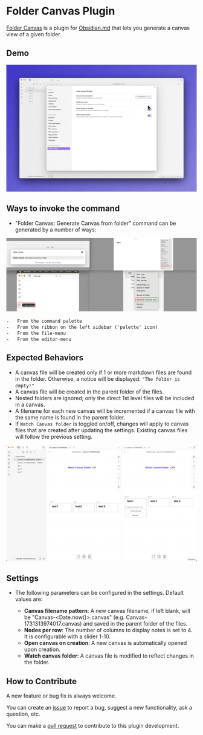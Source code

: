# Folder Canvas Plugin

[Folder Canvas](https://github.com/nancyel/obsidian-foldercanvas-plugin) is a plugin for [Obsidian.md](https://obsidian.md/) that lets you generate a canvas view of a given folder.

## Demo

![Folder Canvas Demo](/public/data/foldercanvas-demo.gif)

## Ways to invoke the command

-   "Folder Canvas: Generate Canvas from folder" command can be generated by a number of ways:

![Folder Canvas Command](/public/data/foldercanvas-access.png)

    -   From the command palette
    -   From the ribbon on the left sidebar ('palette' icon)
    -   From the file-menu
    -   From the editor-menu

## Expected Behaviors

-   A canvas file will be created only if 1 or more markdown files are found in the folder. Otherwise, a notice will be displayed: `"The folder is empty!"`
-   A canvas file will be created in the parent folder of the files.
-   Nested folders are ignored; only the direct 1st level files will be included in a canvas.
-   A filename for each new canvas will be incremented if a canvas file with the same name is found in the parent folder.
-   If `Watch Canvas folder` is toggled on/off, changes will apply to canvas files that are created after updating the settings. Existing canvas files will follow the previous setting.

![Folder Canvas Settings](/public/data/foldercanvas-watch.png)

## Settings

-   The following parameters can be configured in the settings. Default values are:

    -   **Canvas filename pattern**: A new canvas filename, if left blank, will be "Canvas-<Date.now()>.canvas" (e.g. Canvas-1731313974017.canvas) and saved in the parent folder of the files.
    -   **Nodes per row**: The number of columns to display notes is set to 4. It is configurable with a slider 1-10.
    -   **Open canvas on creation**: A new canvas is automatically opened upon creation.
    -   **Watch canvas folder**: A canvas file is modified to reflect changes in the folder.

## How to Contribute

A new feature or bug fix is always welcome.

You can create an [issue](https://github.com/nancyel/obsidian-foldercanvas-plugin/issues) to report a bug, suggest a new functionality, ask a question, etc.

You can make a [pull request](https://github.com/nancyel/obsidian-foldercanvas-plugin/pulls) to contribute to this plugin development.
